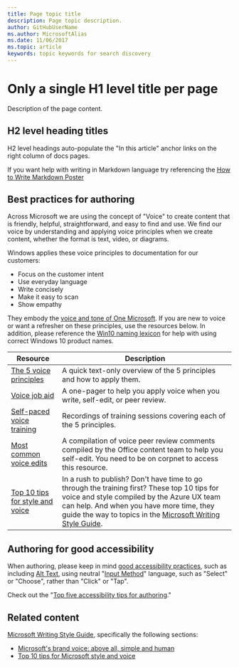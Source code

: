 ```yaml
---
title: Page topic title 
description: Page topic description.
author: GitHubUserName
ms.author: MicrosoftAlias
ms.date: 11/06/2017
ms.topic: article
keywords: topic keywords for search discovery
---
```


# Only a single H1 level title per page

Description of the page content.

## H2 level heading titles 

H2 level headings auto-populate the "In this article" anchor links on the right column of docs pages.

If you want help with writing in Markdown language try referencing the [How to Write Markdown Poster](images/HowToWriteMarkdownPoster.pdf)

## Best practices for authoring

Across Microsoft we are using the concept of "Voice" to create content that is friendly, helpful, straightforward, and easy to find and use. We find our voice by understanding and applying voice principles when we create content, whether the format is text, video, or diagrams.

Windows applies these voice principles to documentation for our customers:

-   Focus on the customer intent
-   Use everyday language
-   Write concisely
-   Make it easy to scan
-   Show empathy

They embody the [voice and tone of One Microsoft](https://worldready.cloudapp.net/Styleguide/Read?id=2700&topicid=28361). If you are new to voice or want a refresher on these principles, use the resources below. In addition, please reference the [Win10 naming lexicon](https://review.docs.microsoft.com/en-us/windows-authoring-guide/writing-guidance/voice-and-terminology?branch=master) for help with using correct Windows 10 product names.

| Resource | Description |
|---|----------------------|
| [The 5 voice principles](style-how-to-voice-principles.md) | A quick text-only overview of the 5 principles and how to apply them. |
| [Voice job aid](style-how-to-voice-job-aid.md) | A one-pager to help you apply voice when you write, self-edit, or peer review. |
| [Self-paced voice training](style-how-to-voice-self-paced-training.md) | Recordings of training sessions covering each of the 5 principles. |
| [Most common voice edits](https://msft.spoppe.com/teams/cpub/Resources/ContentDevelopment/Voice/_layouts/15/WopiFrame.aspx?sourcedoc=%7b59A56376-6F3E-41A7-BB94-9869CE0B098D%7d&file=Most%20common%20voice%20edits.docx&action=default) | A compilation of voice peer review comments compiled by the Office content team to help you self-edit. You need to be on corpnet to access this resource. |
| [Top 10 tips for style and voice](https://worldready.cloudapp.net/Styleguide/Read?id=2700&topicid=28939) | In a rush to publish? Don't have time to go through the training first? These top 10 tips for voice and style compiled by the Azure UX team can help. And when you have more time, they guide the way to topics in the [Microsoft Writing Style Guide](https://worldready.cloudapp.net/StyleGuide/Read?id=2700). |

## Authoring for good accessibility 

When authoring, please keep in mind [good accessibility practices](https://review.docs.microsoft.com/en-us/help/style/style-how-to-accessibility?branch=master), such as including [Alt Text](https://review.docs.microsoft.com/en-us/help/style/style-how-to-alt-text), using neutral "[Input Method](https://review.docs.microsoft.com/en-us/help/style/style-how-to-input-methods)" language, such as "Select" or "Choose", rather than "Click" or "Tap".

Check out the "[Top five accessibility tips for authoring](https://review.docs.microsoft.com/en-us/help/style/style-how-to-accessibility-top-articles?branch=master)."

## Related content
[Microsoft Writing Style Guide](https://worldready.cloudapp.net/StyleGuide/Read?id=2700), specifically the following sections:  

- [Microsoft's brand voice: above all, simple and human](https://worldready.cloudapp.net/Styleguide/Read?id=2700&topicid=28361)  
- [Top 10 tips for Microsoft style and voice](https://worldready.cloudapp.net/Styleguide/Read?id=2700&topicid=28939) 

